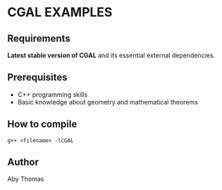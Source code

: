 # CGAL EXAMPLES

## Requirements
**Latest stable version of CGAL** and its essential external dependencies.

## Prerequisites
- C++ programming skills
- Basic knowledge about geometry and mathematical theorems

## How to compile
`g++ <filename> -lCGAL`

## Author
Aby Thomas
